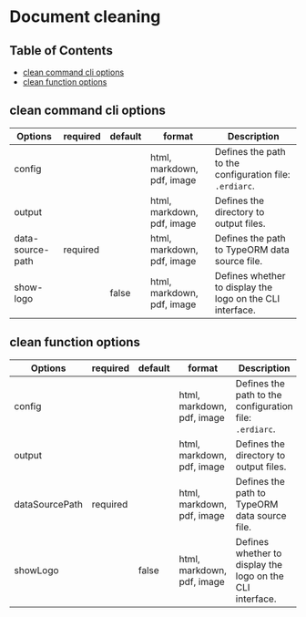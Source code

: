 # Document cleaning

## Table of Contents <!-- omit in toc -->

- [clean command cli options](#clean-command-cli-options)
- [clean function options](#clean-function-options)

## clean command cli options

| Options          | required | default | format                     | Description                                               |
| ---------------- | -------- | ------- | -------------------------- | --------------------------------------------------------- |
| config           |          |         | html, markdown, pdf, image | Defines the path to the configuration file: `.erdiarc`.   |
| output           |          |         | html, markdown, pdf, image | Defines the directory to output files.                    |
| data-source-path | required |         | html, markdown, pdf, image | Defines the path to TypeORM data source file.             |
| show-logo        |          | false   | html, markdown, pdf, image | Defines whether to display the logo on the CLI interface. |

## clean function options

| Options        | required | default | format                     | Description                                               |
| -------------- | -------- | ------- | -------------------------- | --------------------------------------------------------- |
| config         |          |         | html, markdown, pdf, image | Defines the path to the configuration file: `.erdiarc`.   |
| output         |          |         | html, markdown, pdf, image | Defines the directory to output files.                    |
| dataSourcePath | required |         | html, markdown, pdf, image | Defines the path to TypeORM data source file.             |
| showLogo       |          | false   | html, markdown, pdf, image | Defines whether to display the logo on the CLI interface. |
